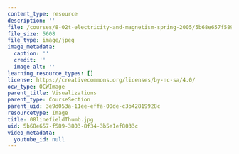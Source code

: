```yaml
---
content_type: resource
description: ''
file: /courses/8-02t-electricity-and-magnetism-spring-2005/5b68e657f58938038f343b5e1ef8033c_08linefieldThumb.jpg
file_size: 5608
file_type: image/jpeg
image_metadata:
  caption: ''
  credit: ''
  image-alt: ''
learning_resource_types: []
license: https://creativecommons.org/licenses/by-nc-sa/4.0/
ocw_type: OCWImage
parent_title: Visualizations
parent_type: CourseSection
parent_uid: 3e9d053a-11ee-effa-00de-c3b42819928c
resourcetype: Image
title: 08linefieldThumb.jpg
uid: 5b68e657-f589-3803-8f34-3b5e1ef8033c
video_metadata:
  youtube_id: null
---
```

